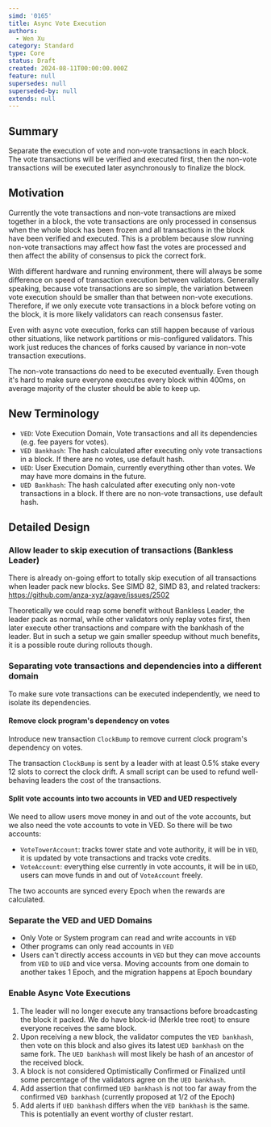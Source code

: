 ```yaml
---
simd: '0165'
title: Async Vote Execution
authors:
  - Wen Xu
category: Standard
type: Core
status: Draft
created: 2024-08-11T00:00:00.000Z
feature: null
supersedes: null
superseded-by: null
extends: null
---
```


## Summary

Separate the execution of vote and non-vote transactions in each block. The
vote transactions will be verified and executed first, then the non-vote
transactions will be executed later asynchronously to finalize the block.

## Motivation

Currently the vote transactions and non-vote transactions are mixed together in
a block, the vote transactions are only processed in consensus when the whole
block has been frozen and all transactions in the block have been verified and
executed. This is a problem because slow running non-vote transactions may affect
how fast the votes are processed and then affect the ability of consensus to
pick the correct fork.

With different hardware and running environment, there will always be some
difference on speed of transaction execution between validators. Generally
speaking, because vote transactions are so simple, the variation between vote
execution should be smaller than that between non-vote executions. Therefore,
if we only execute vote transactions in a block before voting on the block,
it is more likely validators can reach consensus faster.

Even with async vote execution, forks can still happen because of
various other situations, like network partitions or mis-configured validators.
This work just reduces the chances of forks caused by variance in non-vote
transaction executions.

The non-vote transactions do need to be executed eventually. Even though it's
hard to make sure everyone executes every block within 400ms, on average majority
of the cluster should be able to keep up.

## New Terminology

- `VED`: Vote Execution Domain, Vote transactions and all its dependencies (e.g.
fee payers for votes).
- `VED Bankhash`: The hash calculated after executing only vote transactions in
a block. If there are no votes, use default hash.
- `UED`: User Execution Domain, currently everything other than votes. We may
have more domains in the future.
- `UED Bankhash`: The hash calculated after executing only non-vote transactions
in a block. If there are no non-vote transactions, use default hash.

## Detailed Design

### Allow leader to skip execution of transactions (Bankless Leader)

There is already on-going effort to totally skip execution of all transactions
when leader pack new blocks. See SIMD 82, SIMD 83, and related trackers:
https://github.com/anza-xyz/agave/issues/2502

Theoretically we could reap some benefit without Bankless Leader, the leader
pack as normal, while other validators only replay votes first, then later
execute other transactions and compare with the bankhash of the leader. But in
such a setup we gain smaller speedup without much benefits, it is a possible
route during rollouts though.

### Separating vote transactions and dependencies into a different domain

To make sure vote transactions can be executed independently, we need to
isolate its dependencies.

#### Remove clock program's dependency on votes

Introduce new transaction `ClockBump` to remove current clock program's
dependency on votes.

The transaction `ClockBump` is sent by a leader with at least 0.5% stake
every 12 slots to correct the clock drift. A small script can be used to
refund well-behaving leaders the cost of the transactions.

#### Split vote accounts into two accounts in VED and UED respectively

We need to allow users move money in and out of the vote accounts, but
we also need the vote accounts to vote in VED. So there will be two accounts:

- `VoteTowerAccount`: tracks tower state and vote authority, it will be
in `VED`, it is updated by vote transactions and tracks vote credits.
- `VoteAccount`: everything else currently in vote accounts, it will be
in `UED`, users can move funds in and out of `VoteAccount` freely.

The two accounts are synced every Epoch when the rewards are calculated.

### Separate the VED and UED Domains

- Only Vote or System program can read and write accounts in `VED`
- Other programs can only read accounts in `VED`
- Users can't directly access accounts in `VED` but they can move accounts
from `VED` to `UED` and vice versa. Moving accounts from one domain to
another takes 1 Epoch, and the migration happens at Epoch boundary

### Enable Async Vote Executions

1. The leader will no longer execute any transactions before broadcasting
the block it packed. We do have block-id (Merkle tree root) to ensure
everyone receives the same block.
2. Upon receiving a new block, the validator computes the `VED bankhash`,
then vote on this block and also gives its latest `UED bankhash` on the
same fork. The `UED bankhash` will most likely be hash of an ancestor of
the received block.
3. A block is not considered Optimistically Confirmed or Finalized until
some percentage of the validators agree on the `UED bankhash`.
4. Add assertion that confirmed `UED bankhash` is not too far away from the
confirmed `VED bankhash` (currently proposed at 1/2 of the Epoch)
5. Add alerts if `UED bankhash` differs when the `VED bankhash` is the same.
This is potentially an event worthy of cluster restart.